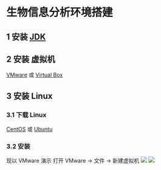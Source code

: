 # 生物信息分析环境搭建
## 1 安装 [JDK](https://www.oracle.com/technetwork/java/javase/downloads/jdk11-downloads-5066655.html)
## 2 安装 虚拟机 
[VMware](https://www.vmware.com/go/getworkstation-win) 或 [Virtual Box](https://www.virtualbox.org/wiki/Downloads)
## 3 安装 Linux
### 3.1 下载 Linux
[CentOS](https://www.centos.org/) 或 [Ubuntu](https://www.ubuntu.com/download/desktop)
### 3.2 安装
现以 VMware 演示
打开 VMware -> 文件 -> 新建虚拟机
![](https://github.com/QifengSun/bioinfomatics/png/vmware_1.png)
![](https://github.com/QifengSun/bioinfomatics/png/vmware_2.png)

